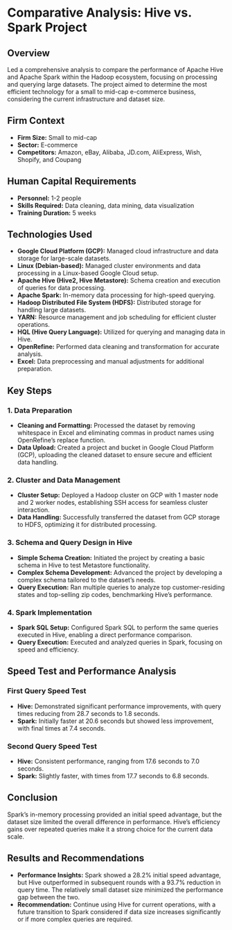 # Comparative Analysis: Hive vs. Spark Project

## Overview
Led a comprehensive analysis to compare the performance of Apache Hive and Apache Spark within the Hadoop ecosystem, focusing on processing and querying large datasets. The project aimed to determine the most efficient technology for a small to mid-cap e-commerce business, considering the current infrastructure and dataset size.

## Firm Context
- **Firm Size:** Small to mid-cap
- **Sector:** E-commerce
- **Competitors:** Amazon, eBay, Alibaba, JD.com, AliExpress, Wish, Shopify, and Coupang

## Human Capital Requirements
- **Personnel:** 1-2 people
- **Skills Required:** Data cleaning, data mining, data visualization
- **Training Duration:** 5 weeks

## Technologies Used

- **Google Cloud Platform (GCP):** Managed cloud infrastructure and data storage for large-scale datasets.
- **Linux (Debian-based):** Managed cluster environments and data processing in a Linux-based Google Cloud setup.
- **Apache Hive (Hive2, Hive Metastore):** Schema creation and execution of queries for data processing.
- **Apache Spark:** In-memory data processing for high-speed querying.
- **Hadoop Distributed File System (HDFS):** Distributed storage for handling large datasets.
- **YARN:** Resource management and job scheduling for efficient cluster operations.
- **HQL (Hive Query Language):** Utilized for querying and managing data in Hive.
- **OpenRefine:** Performed data cleaning and transformation for accurate analysis.
- **Excel:** Data preprocessing and manual adjustments for additional preparation.


## Key Steps

### 1. Data Preparation
- **Cleaning and Formatting:** Processed the dataset by removing whitespace in Excel and eliminating commas in product names using OpenRefine’s replace function.
- **Data Upload:** Created a project and bucket in Google Cloud Platform (GCP), uploading the cleaned dataset to ensure secure and efficient data handling.

### 2. Cluster and Data Management
- **Cluster Setup:** Deployed a Hadoop cluster on GCP with 1 master node and 2 worker nodes, establishing SSH access for seamless cluster interaction.
- **Data Handling:** Successfully transferred the dataset from GCP storage to HDFS, optimizing it for distributed processing.

### 3. Schema and Query Design in Hive
- **Simple Schema Creation:** Initiated the project by creating a basic schema in Hive to test Metastore functionality.
- **Complex Schema Development:** Advanced the project by developing a complex schema tailored to the dataset’s needs.
- **Query Execution:** Ran multiple queries to analyze top customer-residing states and top-selling zip codes, benchmarking Hive’s performance.

### 4. Spark Implementation
- **Spark SQL Setup:** Configured Spark SQL to perform the same queries executed in Hive, enabling a direct performance comparison.
- **Query Execution:** Executed and analyzed queries in Spark, focusing on speed and efficiency.

## Speed Test and Performance Analysis

### First Query Speed Test
- **Hive:** Demonstrated significant performance improvements, with query times reducing from 28.7 seconds to 1.8 seconds.
- **Spark:** Initially faster at 20.6 seconds but showed less improvement, with final times at 7.4 seconds.

### Second Query Speed Test
- **Hive:** Consistent performance, ranging from 17.6 seconds to 7.0 seconds.
- **Spark:** Slightly faster, with times from 17.7 seconds to 6.8 seconds.

## Conclusion
Spark’s in-memory processing provided an initial speed advantage, but the dataset size limited the overall difference in performance. Hive’s efficiency gains over repeated queries make it a strong choice for the current data scale.

## Results and Recommendations
- **Performance Insights:** Spark showed a 28.2% initial speed advantage, but Hive outperformed in subsequent rounds with a 93.7% reduction in query time. The relatively small dataset size minimized the performance gap between the two.
- **Recommendation:** Continue using Hive for current operations, with a future transition to Spark considered if data size increases significantly or if more complex queries are required.
